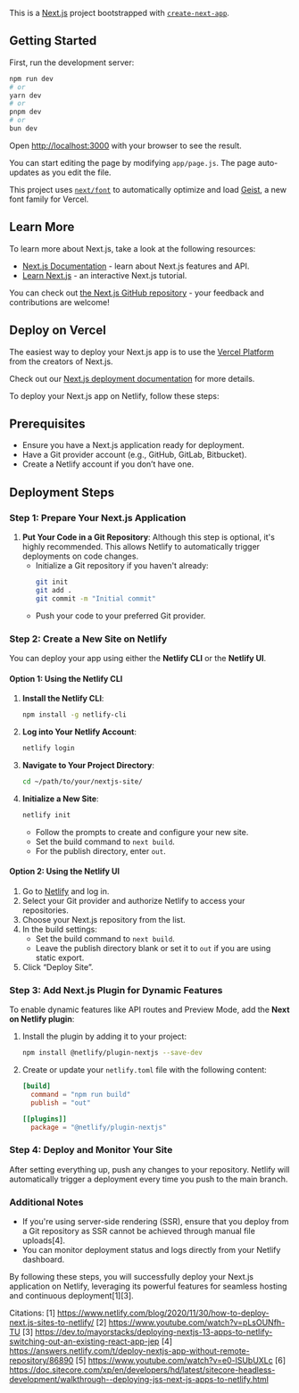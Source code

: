 This is a [Next.js](https://nextjs.org) project bootstrapped with [`create-next-app`](https://github.com/vercel/next.js/tree/canary/packages/create-next-app).

## Getting Started

First, run the development server:

```bash
npm run dev
# or
yarn dev
# or
pnpm dev
# or
bun dev
```

Open [http://localhost:3000](http://localhost:3000) with your browser to see the result.

You can start editing the page by modifying `app/page.js`. The page auto-updates as you edit the file.

This project uses [`next/font`](https://nextjs.org/docs/app/building-your-application/optimizing/fonts) to automatically optimize and load [Geist](https://vercel.com/font), a new font family for Vercel.

## Learn More

To learn more about Next.js, take a look at the following resources:

- [Next.js Documentation](https://nextjs.org/docs) - learn about Next.js features and API.
- [Learn Next.js](https://nextjs.org/learn) - an interactive Next.js tutorial.

You can check out [the Next.js GitHub repository](https://github.com/vercel/next.js) - your feedback and contributions are welcome!

## Deploy on Vercel

The easiest way to deploy your Next.js app is to use the [Vercel Platform](https://vercel.com/new?utm_medium=default-template&filter=next.js&utm_source=create-next-app&utm_campaign=create-next-app-readme) from the creators of Next.js.

Check out our [Next.js deployment documentation](https://nextjs.org/docs/app/building-your-application/deploying) for more details.


To deploy your Next.js app on Netlify, follow these steps:

## Prerequisites
- Ensure you have a Next.js application ready for deployment.
- Have a Git provider account (e.g., GitHub, GitLab, Bitbucket).
- Create a Netlify account if you don’t have one.

## Deployment Steps

### Step 1: Prepare Your Next.js Application
1. **Put Your Code in a Git Repository**: Although this step is optional, it's highly recommended. This allows Netlify to automatically trigger deployments on code changes.
   - Initialize a Git repository if you haven't already:
     ```bash
     git init
     git add .
     git commit -m "Initial commit"
     ```
   - Push your code to your preferred Git provider.

### Step 2: Create a New Site on Netlify
You can deploy your app using either the **Netlify CLI** or the **Netlify UI**.

#### Option 1: Using the Netlify CLI
1. **Install the Netlify CLI**:
   ```bash
   npm install -g netlify-cli
   ```
2. **Log into Your Netlify Account**:
   ```bash
   netlify login
   ```
3. **Navigate to Your Project Directory**:
   ```bash
   cd ~/path/to/your/nextjs-site/
   ```
4. **Initialize a New Site**:
   ```bash
   netlify init
   ```
   - Follow the prompts to create and configure your new site.
   - Set the build command to `next build`.
   - For the publish directory, enter `out`.

#### Option 2: Using the Netlify UI
1. Go to [Netlify](https://app.netlify.com/start) and log in.
2. Select your Git provider and authorize Netlify to access your repositories.
3. Choose your Next.js repository from the list.
4. In the build settings:
   - Set the build command to `next build`.
   - Leave the publish directory blank or set it to `out` if you are using static export.
5. Click “Deploy Site”.

### Step 3: Add Next.js Plugin for Dynamic Features
To enable dynamic features like API routes and Preview Mode, add the **Next on Netlify plugin**:
1. Install the plugin by adding it to your project:
   ```bash
   npm install @netlify/plugin-nextjs --save-dev
   ```
2. Create or update your `netlify.toml` file with the following content:
   ```toml
   [build]
     command = "npm run build"
     publish = "out"

   [[plugins]]
     package = "@netlify/plugin-nextjs"
   ```

### Step 4: Deploy and Monitor Your Site
After setting everything up, push any changes to your repository. Netlify will automatically trigger a deployment every time you push to the main branch.

### Additional Notes
- If you're using server-side rendering (SSR), ensure that you deploy from a Git repository as SSR cannot be achieved through manual file uploads[4].
- You can monitor deployment status and logs directly from your Netlify dashboard.

By following these steps, you will successfully deploy your Next.js application on Netlify, leveraging its powerful features for seamless hosting and continuous deployment[1][3].

Citations:
[1] https://www.netlify.com/blog/2020/11/30/how-to-deploy-next.js-sites-to-netlify/
[2] https://www.youtube.com/watch?v=pLsOUNfh-TU
[3] https://dev.to/mayorstacks/deploying-nextjs-13-apps-to-netlify-switching-out-an-existing-react-app-jep
[4] https://answers.netlify.com/t/deploy-nextjs-app-without-remote-repository/86890
[5] https://www.youtube.com/watch?v=e0-lSUbUXLc
[6] https://doc.sitecore.com/xp/en/developers/hd/latest/sitecore-headless-development/walkthrough--deploying-jss-next-js-apps-to-netlify.html